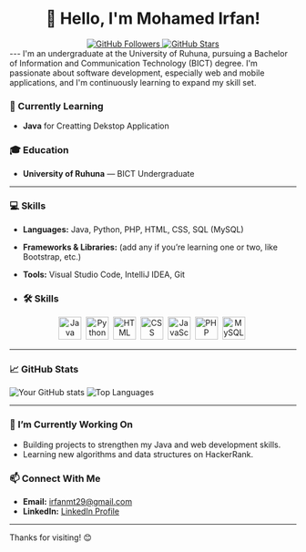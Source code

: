 <div align="center">
  <h1>👋 Hello, I'm Mohamed Irfan!</h1>
  <a href="https://github.com/Mohamed-Irfan-git">
    <img src="https://img.shields.io/github/followers/Mohamed-Irfan-git?label=Follow&style=flat&color=blue&labelColor=green&logo=github&logoColor=white" alt="GitHub Followers" />
  </a>
  <a href="https://github.com/Mohamed-Irfan-git?tab=repositories">
    <img src="https://img.shields.io/github/stars/Mohamed-Irfan-git?style=flat&color=yellow&labelColor=purple&logo=github&logoColor=black" alt="GitHub Stars" />
  </a>
</div>
---
I'm an undergraduate at the University of Ruhuna, pursuing a Bachelor of Information and Communication Technology (BICT) degree. I'm passionate about software development, especially web and mobile applications, and I'm continuously learning to expand my skill set.


### 📘 Currently Learning
- **Java** for Creatting Dekstop Application

### 🎓 Education
- **University of Ruhuna** — BICT Undergraduate

---

### 💻 Skills
- **Languages:** Java, Python, PHP, HTML, CSS, SQL (MySQL)
- **Frameworks & Libraries:** (add any if you’re learning one or two, like Bootstrap, etc.)
- **Tools:** Visual Studio Code, IntelliJ IDEA, Git

- ### 🛠 Skills

<div align="center">
  <img src="https://cdn.jsdelivr.net/gh/devicons/devicon/icons/java/java-original.svg" title="Java" width="40" height="40"/>&nbsp;
  <img src="https://cdn.jsdelivr.net/gh/devicons/devicon/icons/python/python-original.svg" title="Python" width="40" height="40"/>&nbsp;
  <img src="https://cdn.jsdelivr.net/gh/devicons/devicon/icons/html5/html5-original.svg" title="HTML" width="40" height="40"/>&nbsp;
  <img src="https://cdn.jsdelivr.net/gh/devicons/devicon/icons/css3/css3-original.svg" title="CSS" width="40" height="40"/>&nbsp;
  <img src="https://cdn.jsdelivr.net/gh/devicons/devicon/icons/javascript/javascript-original.svg" title="JavaScript" width="40" height="40"/>&nbsp;
  <img src="https://cdn.jsdelivr.net/gh/devicons/devicon/icons/php/php-original.svg" title="PHP" width="40" height="40"/>&nbsp;
  <img src="https://cdn.jsdelivr.net/gh/devicons/devicon/icons/mysql/mysql-original.svg" title="MySQL" width="40" height="40"/>&nbsp;
</div>

---

### 📈 GitHub Stats

![Your GitHub stats](https://github-readme-stats.vercel.app/api?username=Mohamed-Irfan-git&show_icons=true&theme=radical)
![Top Languages](https://github-readme-stats.vercel.app/api/top-langs/?username=Mohamed-Irfan-git&layout=compact&theme=radical)

---

### 🌱 I’m Currently Working On
- Building projects to strengthen my Java and web development skills.
- Learning new algorithms and data structures on HackerRank.

### 📫 Connect With Me
- **Email:** irfanmt29@gmail.com
- **LinkedIn:** [LinkedIn Profile](https://www.linkedin.com/in/mohamed-irfan-293882325)

---

Thanks for visiting! 😊
